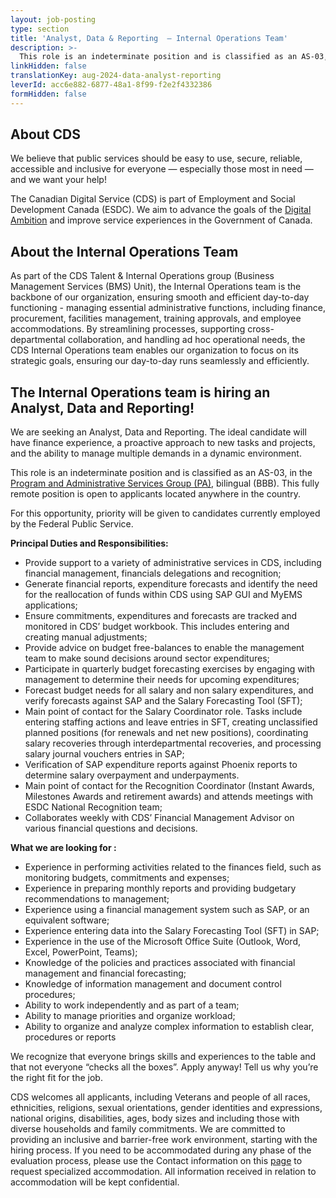 ```yaml
---
layout: job-posting
type: section
title: 'Analyst, Data & Reporting  — Internal Operations Team'
description: >-
  This role is an indeterminate position and is classified as an AS-03, in the Program and Administrative Services Group (PA), bilingual (BBB). This fully remote position is open to applicants located anywhere in the country.
linkHidden: false
translationKey: aug-2024-data-analyst-reporting
leverId: acc6e882-6877-48a1-8f99-f2e2f4332386
formHidden: false
---
```


## About CDS 
We believe that public services should be easy to use, secure, reliable, accessible and inclusive for everyone — especially those most in need — and we want your help!

The Canadian Digital Service (CDS) is part of Employment and Social Development Canada (ESDC). We aim to advance the goals of the [Digital Ambition](https://www.canada.ca/en/government/system/digital-government/government-canada-digital-operations-strategic-plans/canada-digital-ambition.html) and improve service experiences in the Government of Canada.

## About the Internal Operations Team

As part of the CDS Talent & Internal Operations group (Business Management Services (BMS) Unit), the Internal Operations team is the backbone of our organization, ensuring smooth and efficient day-to-day functioning - managing  essential administrative functions, including finance, procurement, facilities management, training approvals, and employee accommodations. By streamlining processes, supporting cross-departmental collaboration, and handling ad hoc operational needs, the CDS Internal Operations team enables our organization to focus on its strategic goals, ensuring our day-to-day runs seamlessly and efficiently.

## The Internal Operations team is hiring an Analyst, Data and Reporting!

We are seeking an Analyst, Data and Reporting. The ideal candidate will have finance experience, a proactive approach to new tasks and projects, and the ability to manage multiple demands in a dynamic environment.

This role is an indeterminate position and is classified as an AS-03, in the [Program and Administrative Services Group (PA)](https://www.tbs-sct.canada.ca/agreements-conventions/view-visualiser-eng.aspx?id=15#toc24156224157), bilingual (BBB). This fully remote position is open to applicants located anywhere in the country.

For this opportunity, priority will be given to candidates currently employed by the Federal Public Service.

**Principal Duties and Responsibilities:**
- Provide support to a variety of administrative services in CDS, including financial management, financials delegations and recognition;  
- Generate financial reports, expenditure forecasts and identify the need for the reallocation of funds within CDS using SAP GUI and MyEMS applications;
- Ensure commitments, expenditures and forecasts are tracked and monitored in CDS’ budget workbook. This includes entering and creating manual adjustments;
- Provide advice on budget free-balances to enable the management team to make  sound decisions around sector expenditures;
- Participate in quarterly budget forecasting exercises by engaging with management to determine their needs for upcoming expenditures;
- Forecast budget needs for all salary and non salary expenditures, and verify forecasts against SAP and the Salary Forecasting Tool (SFT); 
- Main point of contact for the Salary Coordinator role. Tasks include entering staffing actions and leave entries in SFT, creating unclassified planned positions (for renewals and net new positions), coordinating salary recoveries through interdepartmental recoveries, and processing salary journal vouchers entries in SAP; 
- Verification of SAP expenditure reports against Phoenix reports to determine salary overpayment and underpayments.
- Main point of contact for the Recognition Coordinator (Instant Awards, Milestones Awards and retirement awards) and attends meetings with ESDC National Recognition team; 
- Collaborates weekly with CDS’ Financial Management Advisor on various financial questions and decisions.

**What we are looking for :** 
- Experience in performing activities related to the finances field, such as monitoring budgets, commitments and expenses;
- Experience in preparing monthly reports and providing budgetary recommendations to management;
- Experience using a financial management system such as SAP, or an equivalent software;
- Experience entering data into the Salary Forecasting Tool (SFT) in SAP;
- Experience in the use of the Microsoft Office Suite (Outlook, Word, Excel, PowerPoint, Teams);
- Knowledge of the policies and practices associated with financial management and financial forecasting;
- Knowledge of information management and document control procedures;
- Ability to work independently and as part of a team;
- Ability to manage priorities and organize workload;
- Ability to organize and analyze complex information to establish clear, procedures or reports

We recognize that everyone brings skills and experiences to the table and that not everyone “checks all the boxes”. Apply anyway! Tell us why you’re the right fit for the job.

CDS welcomes all applicants, including Veterans and people of all races, ethnicities, religions, sexual orientations, gender identities and expressions, national origins, disabilities, ages, body sizes and including those with diverse households and family commitments. We are committed to providing an inclusive and barrier-free work environment, starting with the hiring process. If you need to be accommodated during any phase of the evaluation process, please use the Contact information on this [page](https://www.canada.ca/en/public-service-commission/services/assessment-accommodation-page.html) to request specialized accommodation. All information received in relation to accommodation will be kept confidential.
